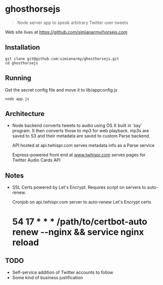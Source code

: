 # ghosthorsejs
> Node server app to speak arbitrary Twitter user tweets

Web site lives at https://github.com/simianarmy/horsejs.com

## Installation

```
git clone git@github.com:simianarmy/ghosthorsejs.git
cd ghosthorsejs
```
## Running

Get the secret config file and move it to lib/appconfig.js

```
node app.js
```

## Architecture

* Node backend converts tweets to audio using OS X built in 'say' program.  It
  then converts those to mp3 for web playback.  mp3s are saved to S3 and their 
  metadata are saved to custom Parse backend.

  API hosted at api.twhispr.com serves metadata info as a Parse service

  Express-powered front end at www.twhispr.com serves pages for Twitter
  Audio Cards API

## Notes

- SSL Certs powered by Let's Encrypt.  Requires script on servers to
  auto-renew.
  
  Cronjob on api.twhispr.com server to auto-renew Let's Encrypt certs
  # 54 17 * * * /path/to/certbot-auto renew --nginx && service nginx reload

## TODO

- Self-service addition of Twitter accounts to follow
- Some kind of business justification

